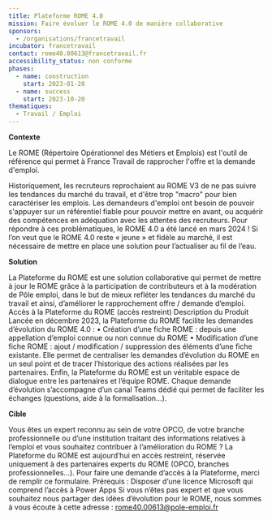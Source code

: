 ```yaml
---
title: Plateforme ROME 4.0
mission: Faire évoluer le ROME 4.0 de manière collaborative
sponsors:
  - /organisations/francetravail
incubator: francetravail
contact: rome40.00613@francetravail.fr
accessibility_status: non conforme
phases:
  - name: construction
    start: 2023-01-20
  - name: success
    start: 2023-10-20
thematiques:
  - Travail / Emploi
---
```

**Contexte**

Le ROME (Répertoire Opérationnel des Métiers et Emplois) est l'outil de référence qui permet à France Travail de rapprocher l'offre et la demande d'emploi.

Historiquement, les recruteurs reprochaient au ROME V3 de ne pas suivre les tendances du marché du travail, et d'être trop "macro" pour bien caractériser les emplois.
Les demandeurs d'emploi ont besoin de pouvoir s'appuyer sur un référentiel fiable pour pouvoir mettre en avant, ou acquérir des compétences en adéquation avec les attentes des recruteurs.
Pour répondre à ces problématiques, le ROME 4.0 a été lancé en mars 2024 !
 Si l’on veut que le ROME 4.0 reste « jeune » et fidèle au marché, il est nécessaire de mettre en place une solution pour l’actualiser au fil de l’eau.

**Solution**

La Plateforme du ROME est une solution collaborative qui permet de mettre à jour le ROME grâce à la participation de contributeurs et à la modération de Pôle emploi, dans le but de mieux refléter les tendances du marché du travail et ainsi, d’améliorer le rapprochement offre / demande d’emploi.
Accès à la Plateforme du ROME  (accès restreint)
Description du Produit
Lancée en décembre 2023, la Plateforme du ROME facilite les demandes d’évolution du ROME 4.0 :
•	Création d’une fiche ROME : depuis une appellation d’emploi connue ou non connue du ROME
•	Modification d’une fiche ROME : ajout / modification / suppression des éléments d’une fiche existante.
Elle permet de centraliser les demandes d’évolution du ROME en un seul point et de tracer l’historique des actions réalisées par les partenaires.
Enfin, la Plateforme du ROME est un véritable espace de dialogue entre les partenaires et l’équipe ROME. Chaque demande d’évolution s’accompagne d’un canal Teams dédié qui permet de faciliter les échanges (questions, aide à la formalisation…).

**Cible**

Vous êtes un expert reconnu au sein de votre OPCO, de votre branche professionnelle ou d’une institution traitant des informations relatives à l’emploi et vous souhaitez contribuer à l’amélioration du ROME ?
La Plateforme du ROME est aujourd’hui en accès restreint, réservée uniquement à des partenaires experts du ROME (OPCO, branches professionnelles…).
Pour faire une demande d’accès à la Plateforme, merci de remplir ce formulaire.
Prérequis : Disposer d’une licence Microsoft qui comprend l’accès à Power Apps
Si vous n’êtes pas expert et que vous souhaitez nous partager des idées d’évolution pour le ROME, nous sommes à vous écoute à cette adresse : rome40.00613@pole-emploi.fr

